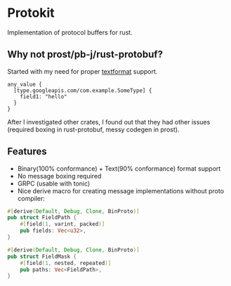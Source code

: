 # Protokit

Implementation of protocol buffers for rust.

## Why not prost/pb-j/rust-protobuf?

Started with my need for
proper [textformat](https://protobuf.dev/reference/protobuf/textformat-spec/#any)
support.

```prototext
any_value {
  [type.googleapis.com/com.example.SomeType] {
    field1: "hello"
  }
}
```

After I investigated other crates, I found out that they had other issues (required
boxing in rust-protobuf, messy codegen in prost).

## Features
- Binary(100% conformance) + Text(90% conformance) format support
- No message boxing required
- GRPC (usable with tonic)
- Nice derive macro for creating message implementations without proto compiler:
```rust
#[derive(Default, Debug, Clone, BinProto)]
pub struct FieldPath {
    #[field(1, varint, packed)]
    pub fields: Vec<u32>,
}

#[derive(Default, Debug, Clone, BinProto)]
pub struct FieldMask {
    #[field(1, nested, repeated)]
    pub paths: Vec<FieldPath>,
}
```

